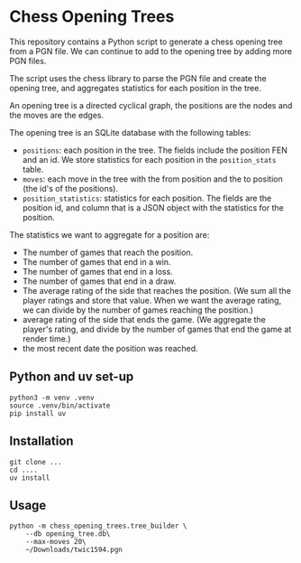 Chess Opening Trees
===================

This repository contains a Python script to generate a chess opening tree from a PGN file. We can continue to add to the opening tree by adding more PGN files.

The script uses the chess library to parse the PGN file and create the opening tree, and aggregates statistics for each position in the tree.

An opening tree is a directed cyclical graph, the positions are the nodes and the moves are the edges.

The opening tree is an SQLite database with the following tables:

- `positions`: each position in the tree. The fields include the position FEN and an id. We store statistics for each position in the `position_stats` table.
- `moves`: each move in the tree with the from position and the to position (the id's of the positions).
- `position_statistics`: statistics for each position. The fields are the position id, and column that is a JSON object with the statistics for the position.

The statistics we want to aggregate for a position are:
- The number of games that reach the position.
- The number of games that end in a win.
- The number of games that end in a loss.
- The number of games that end in a draw.
- The average rating of the side that reaches the position. (We sum all the player ratings and store that value. When we want the average rating, we can divide by the number of games reaching the position.)
- average rating of the side that ends the game. (We aggregate the player's rating, and divide by the number of games that end the game at render time.)
- the most recent date the position was reached.

## Python and uv set-up

```
python3 -m venv .venv
source .venv/bin/activate
pip install uv
```

## Installation

```
git clone ...
cd ....
uv install
```

## Usage

```
python -m chess_opening_trees.tree_builder \
    --db opening_tree.db\
    --max-moves 20\
    ~/Downloads/twic1594.pgn
```
